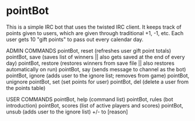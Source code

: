 # pointBot
This is a simple IRC bot that uses the twisted IRC client. It keeps track of points given to users, which are given
through traditional +1, -1, etc. Each user gets 10 "gift points" to pass out every calendar day.

ADMIN COMMANDS
	 pointBot, reset (refreshes user gift point totals)
	 pointBot, save (saves list of winners || also gets saved at the end of every day)
	 pointBot, restore (restores winners from save file || also restores automatically on run)
	 pointBot, say <msg> (sends message to channel as the bot)
	 pointBot, ignore <nick> (adds user to the ignore list; removes from game)
	 pointBot, unignore <nick>
	 pointBot, set <nick> <points> (set points for user)
	 pointBot, del <nick> (delete a user from the points table)
	 
USER COMMANDS
	 pointBot, help (command list)
	 pointBot, rules (bot introduction)
	 pointBot, scores (list of active players and scores)
	 pointBot, unsub (adds user to the ignore list)
	 +/-<pts> to <nick> [reason]